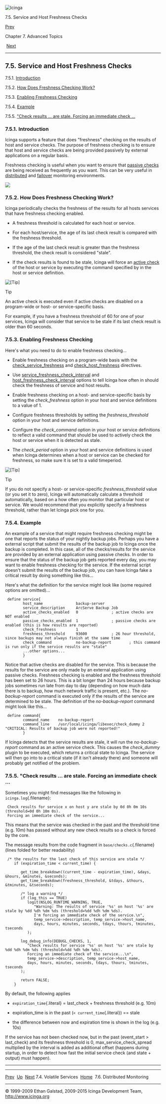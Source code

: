![Icinga](../images/logofullsize.png "Icinga")

7.5. Service and Host Freshness Checks

[Prev](volatileservices.md) 

Chapter 7. Advanced Topics

 [Next](distributed.md)

* * * * *

7.5. Service and Host Freshness Checks
--------------------------------------

7.5.1. [Introduction](freshness.md#introduction)

7.5.2. [How Does Freshness Checking Work?](freshness.md#howitworks)

7.5.3. [Enabling Freshness Checking](freshness.md#enable)

7.5.4. [Example](freshness.md#example)

7.5.5. ["Check results ... are stale. Forcing an immediate check
...](freshness.md#stale)

### 7.5.1. Introduction

Icinga supports a feature that does "freshness" checking on the results
of host and service checks. The purpose of freshness checking is to
ensure that host and service checks are being provided passively by
external applications on a regular basis.

Freshness checking is useful when you want to ensure that [passive
checks](passivechecks.md "5.7. Passive Checks") are being received as
frequently as you want. This can be very useful in
[distributed](distributed.md "7.6. Distributed Monitoring") and
[failover](redundancy.md "7.7. Redundant and Failover Network Monitoring")
monitoring environments.

![](../images/freshness.png)

### 7.5.2. How Does Freshness Checking Work?

Icinga periodically checks the freshness of the results for all hosts
services that have freshness checking enabled.

-   A freshness threshold is calculated for each host or service.

-   For each host/service, the age of its last check result is compared
    with the freshness threshold.

-   If the age of the last check result is greater than the freshness
    threshold, the check result is considered "stale".

-   If the check results is found to be stale, Icinga will force an
    [active check](activechecks.md "5.6. Active Checks") of the host
    or service by executing the command specified by in the host or
    service definition.

![[Tip]](../images/tip.png)

Tip

An active check is executed even if active checks are disabled on a
program-wide or host- or service-specific basis.

For example, if you have a freshness threshold of 60 for one of your
services, Icinga will consider that service to be stale if its last
check result is older than 60 seconds.

### 7.5.3. Enabling Freshness Checking

Here's what you need to do to enable freshness checking...

-   Enable freshness checking on a program-wide basis with the
    [check\_service\_freshness](configmain.md#configmain-check_service_freshness)
    and
    [check\_host\_freshness](configmain.md#configmain-check_host_freshness)
    directives.

-   Use
    [service\_freshness\_check\_interval](configmain.md#configmain-service_freshness_check_interval)
    and
    [host\_freshness\_check\_interval](configmain.md#configmain-host_freshness_check_interval)
    options to tell Icinga how often in should check the freshness of
    service and host results.

-   Enable freshness checking on a host- and service-specific basis by
    setting the *check\_freshness* option in your host and service
    definitions to a value of 1.

-   Configure freshness thresholds by setting the *freshness\_threshold*
    option in your host and service definitions.

-   Configure the *check\_command* option in your host or service
    definitions to reflect a valid command that should be used to
    actively check the host or service when it is detected as stale.

-   The *check\_period* option in your host and service definitions is
    used when Icinga determines when a host or service can be checked
    for freshness, so make sure it is set to a valid timeperiod.

![[Tip]](../images/tip.png)

Tip

If you do not specify a host- or service-specific *freshness\_threshold*
value (or you set it to zero), Icinga will automatically calculate a
threshold automatically, based on a how often you monitor that
particular host or service. We would recommend that you explicitly
specify a freshness threshold, rather than let Icinga pick one for you.

### 7.5.4. Example

An example of a service that might require freshness checking might be
one that reports the status of your nightly backup jobs. Perhaps you
have a external script that submit the results of the backup job to
Icinga once the backup is completed. In this case, all of the
checks/results for the service are provided by an external application
using passive checks. In order to ensure that the status of the backup
job gets reported every day, you may want to enable freshness checking
for the service. If the external script doesn't submit the results of
the backup job, you can have Icinga fake a critical result by doing
something like this...

Here's what the definition for the service might look like (some
required options are omitted)...

~~~~ {.programlisting}
 define service{
        host_name               backup-server
        service_description     ArcServe Backup Job
        active_checks_enabled   0               ; active checks are NOT enabled
        passive_checks_enabled  1               ; passive checks are enabled (this is how results are reported)
        check_freshness         1
        freshness_threshold     93600           ; 26 hour threshold, since backups may not always finish at the same time
        check_command           no-backup-report        ; this command is run only if the service results are "stale"
        ...other options...
        }
~~~~

Notice that active checks are disabled for the service. This is because
the results for the service are only made by an external application
using passive checks. Freshness checking is enabled and the freshness
threshold has been set to 26 hours. This is a bit longer than 24 hours
because backup jobs sometimes run late from day to day (depending on how
much data there is to backup, how much network traffic is present,
etc.). The *no-backup-report* command is executed only if the results of
the service are determined to be stale. The definition of the
*no-backup-report* command might look like this...

~~~~ {.programlisting}
 define command{
        command_name    no-backup-report
        command_line    /usr/local/icinga/libexec/check_dummy 2 "CRITICAL: Results of backup job were not reported!"
        }
~~~~

If Icinga detects that the service results are stale, it will run the
*no-backup-report* command as an active service check. This causes the
*check\_dummy* plugin to be executed, which returns a critical state to
Icinga. The service will then go into to a critical state (if it isn't
already there) and someone will probably get notified of the problem.

### 7.5.5. "Check results ... are stale. Forcing an immediate check ...

Sometimes you might find messages like the following in
`icinga.log`{.filename}:

~~~~ {.screen}
 Check results for service x on host y are stale by 0d 0h 0m 10s (threshold=0d 0h 10m 0s).
 Forcing an immediate check of the service...
~~~~

This means that the service was checked in the past and the threshold
time (e.g. 10m) has passed without any new check results so a check is
forced by the core.

The message results from the code fragment in `base/checks.c`{.filename}
(lines folded for better readability)

~~~~ {.programlisting}
 /* the results for the last check of this service are stale */
    if (expiration_time < current_time) {

       get_time_breakdown((current_time - expiration_time), &days, &hours, &minutes, &seconds);
       get_time_breakdown(freshness_threshold, &tdays, &thours, &tminutes, &tseconds);

       /* log a warning */
       if (log_this == TRUE)
          logit(NSLOG_RUNTIME_WARNING, TRUE,
             "Warning: The results of service '%s' on host '%s' are stale by %dd %dh %dm %ds (threshold=%dd %dh %dm %ds).
             I'm forcing an immediate check of the service.\n",
             temp_service->description, temp_service->host_name,
             days, hours, minutes, seconds, tdays, thours, tminutes, tseconds
          );

       log_debug_info(DEBUGL_CHECKS, 1,
          "Check results for service '%s' on host '%s' are stale by %dd %dh %dm %ds (threshold=%dd %dh %dm %ds).
          Forcing an immediate check of the service...\n",
          temp_service->description, temp_service->host_name,
          days, hours, minutes, seconds, tdays, thours, tminutes, tseconds
       );

       return FALSE;
    }
~~~~

By default, the following applies

-   `expiration_time`{.literal} = last\_check + freshness threshold
    (e.g. 10m)

-   expiration\_time is in the past (`< current_time`{.literal}) ==
    stale

-   the difference between now and expiration time is shown in the log
    (e.g. 10s)

If the service has not been checked now, but in the past (event\_start
\> last\_check) and its freshness threshold is 0,
max\_service\_check\_spread multiplied by the interval is added as
additional offset (happens during startup, in order to detect how fast
the initial service check (and state + output) must happen).

* * * * *

  -------------------------------- -------------------- ------------------------------
  [Prev](volatileservices.md)    [Up](ch07.md)       [Next](distributed.md)
  7.4. Volatile Services           [Home](index.md)    7.6. Distributed Monitoring
  -------------------------------- -------------------- ------------------------------

© 1999-2009 Ethan Galstad, 2009-2015 Icinga Development Team,
http://www.icinga.org
